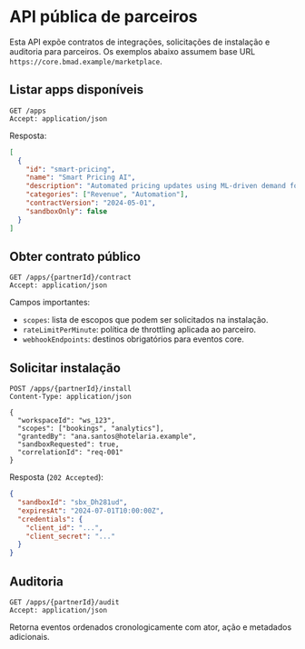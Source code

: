 # API pública de parceiros

Esta API expõe contratos de integrações, solicitações de instalação e auditoria para parceiros.
Os exemplos abaixo assumem base URL `https://core.bmad.example/marketplace`.

## Listar apps disponíveis

```http
GET /apps
Accept: application/json
```

Resposta:

```json
[
  {
    "id": "smart-pricing",
    "name": "Smart Pricing AI",
    "description": "Automated pricing updates using ML-driven demand forecasts.",
    "categories": ["Revenue", "Automation"],
    "contractVersion": "2024-05-01",
    "sandboxOnly": false
  }
]
```

## Obter contrato público

```http
GET /apps/{partnerId}/contract
Accept: application/json
```

Campos importantes:

- `scopes`: lista de escopos que podem ser solicitados na instalação.
- `rateLimitPerMinute`: política de throttling aplicada ao parceiro.
- `webhookEndpoints`: destinos obrigatórios para eventos core.

## Solicitar instalação

```http
POST /apps/{partnerId}/install
Content-Type: application/json

{
  "workspaceId": "ws_123",
  "scopes": ["bookings", "analytics"],
  "grantedBy": "ana.santos@hotelaria.example",
  "sandboxRequested": true,
  "correlationId": "req-001"
}
```

Resposta (`202 Accepted`):

```json
{
  "sandboxId": "sbx_Dh281ud",
  "expiresAt": "2024-07-01T10:00:00Z",
  "credentials": {
    "client_id": "...",
    "client_secret": "..."
  }
}
```

## Auditoria

```http
GET /apps/{partnerId}/audit
Accept: application/json
```

Retorna eventos ordenados cronologicamente com ator, ação e metadados adicionais.
